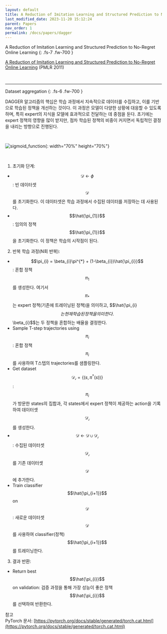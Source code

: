 ```yaml
---
layout: default
title: A Reduction of Imitation Learning and Structured Prediction to No-Regret Online Learning
last_modified_date: 2023-11-20 15:12:24
parent: Papers
nav_order: 1
permalink: /docs/papers/dagger
---
```


A Reduction of Imitation Learning and Structured Prediction to No-Regret Online Learning
{: .fs-7 .fw-700 }

[A Reduction of Imitation Learning and Structured Prediction to No-Regret Online Learning](https://proceedings.mlr.press/v15/ross11a.html) (PMLR 2011)

<br/>

---
 
Dataset aggregation
{: .fs-6 .fw-700 }

DAGGER 알고리즘의 핵십은 학습 과정에서 지속적으로 데이터를 수집하고, 이를 기반으로 학습된 정책을 개선하는 것이다. 이 과정은 모델이 다양한 상황에 대응할 수 있도록 하며, 특히 expert의 지식을 모델에 효과적으로 전달하는 데 중점을 둔다. 초기에는 expert 정책의 영향을 많이 받지만, 점차 학습된 정책의 비중이 커지면서 독립적인 결정을 내리는 방향으로 진행된다.  

<br/>

![sigmoid_function](../../../../assets/images/papers/dagger.png){: width="70%" height="70%"}

<br/>

1. 초기화 단계:  
  * $$\mathcal{D} \ \gets \ \phi$$: 빈 데이터셋 $$\mathcal{D}$$를 초기화한다. 이 데이터셋은 학습 과정에서 수집된 데이터를 저장하는 데 사용된다.  
  * $$\hat{\pi_{1}}$$: 임의의 정책 $$\hat{\pi_{1}}$$을 초기화한다. 이 정책은 학습의 시작점이 된다.  
2. 반복 학습 과정(N회 반복): 
  * $$\pi_{i} = \beta_{i}\pi^{*} + (1-\beta_{i})\hat{\pi_{i}}$$: 혼합 정책 $$\pi_{1}$$를 생성한다. 여기서 $$\pi_{*}$$는 expert 정책(기존에 트레이닝된 정책)을 의미하고,  $$\hat{\pi_{i}$$는 현재 학습된 정책을 의미한다. $$\beta_{i}$$는 두 정책을 혼합하는 배율을 결정한다.   
  * Sample T-step trajectories using $$\pi_{i}$$: 혼합 정책 $$\pi_{i}$$를 사용하여 T스텝의 trajectories를 샘플링한다.  
  * Get dataset $$\mathcal{D_{i}} = \left\{ (s, \pi^{*}(s)) \right\}$$: $$\pi_{i}$$가 방문한 states의 집합과, 각 states에서 expert 정책이 제공하는 action을 기록하여 데이터셋 $$\mathcal{D_{i}}$$를 생성한다.  
  * $$\mathcal{D} \ \gets \ \mathcal{D} \cup \mathcal{D_{i}}$$: 수집된 데이터셋 $$\mathcal{D_{i}}$$를 기존 데이터셋 $$\mathcal{D}$$에 추가한다.  
  * Train classifier $$\hat{\pi_{i+1}}$$ on $$\mathcal{D}$$: 새로운 데이터셋 $$\mathcal{D}$$를 사용하여 classifier(정책) $$\hat{\pi_{i+1}}$$를 트레이닝한다.  
3. 결과 반환:
  * Return best $$\hat{\pi_{i}}$$ on validation: 검증 과정을 통해 가장 성능이 좋은 정책 $$\hat{\pi_{i}}$$를 선택하여 반환한다.

참고  
PyTorch 문서: [https://pytorch.org/docs/stable/generated/torch.cat.html](https://pytorch.org/docs/stable/generated/torch.cat.html)   
